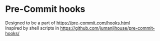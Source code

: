 # Pre-Commit hooks

Designed to be a part of https://pre-commit.com/hooks.html  
Inspired by shell scripts in https://github.com/jumanjihouse/pre-commit-hooks/

